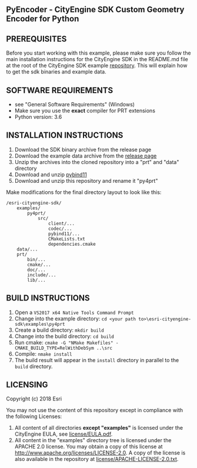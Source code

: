 PyEncoder - CityEngine SDK Custom Geometry Encoder for Python
------------------------------------------


PREREQUISITES
-------------

Before you start working with this example, please make sure you follow
the main installation instructions for the CityEngine SDK in the
README.md file at the root of the CityEngine SDK example [repository](https://github.com/Esri/esri-cityengine-sdk). This will 
explain how to get the sdk binaries and example data.


SOFTWARE REQUIREMENTS
---------------------

- see "General Software Requirements" (Windows)
- Make sure you use the **exact** compiler for PRT extensions
- Python version: 3.6


INSTALLATION INSTRUCTIONS
---------------------

1. Download the SDK binary archive from the release page
1. Download the example data archive from the [release page](https://github.com/Esri/esri-cityengine-sdk)
1. Unzip the archives into the cloned repository into a "prt" and "data" directory
1. Download and unzip [pybind11](https://github.com/pybind/pybind11/tree/stable)
1. Download and unzip this repository and rename it "py4prt"

Make modifications for the final directory layout to look like this:
```
/esri-cityengine-sdk/
    examples/
		py4prt/
			src/
				client/...
				codec/...
				pybind11/...
				CMakeLists.txt
				dependencies.cmake
    data/...
    prt/
        bin/...
        cmake/...
        doc/...
        include/...
        lib/...
```


BUILD INSTRUCTIONS
------------------

1. Open a `VS2017 x64 Native Tools Command Prompt`
1. Change into the example directory: `cd <your path to>\esri-cityengine-sdk\examples\py4prt`
1. Create a build directory: `mkdir build`
1. Change into the build directory: `cd build`
1. Run cmake: `cmake -G "NMake Makefiles" -CMAKE_BUILD_TYPE=RelWithDebSym ..\src`
1. Compile: `nmake install`
1. The build result will appear in the `install` directory in parallel to the `build` directory.


LICENSING
---------

Copyright (c) 2018 Esri

You may not use the content of this repository except in compliance with the following Licenses:
  1. All content of all directories **except "examples"** is licensed under the CityEngine EULA, see [license/EULA.pdf](license/EULA.pdf).
  2. All content in the "examples" directory tree is licensed under the APACHE 2.0 license. You may obtain a copy of this license at http://www.apache.org/licenses/LICENSE-2.0. A copy of the license is also available in the repository at [license/APACHE-LICENSE-2.0.txt](license/APACHE-LICENSE-2.0.txt).
